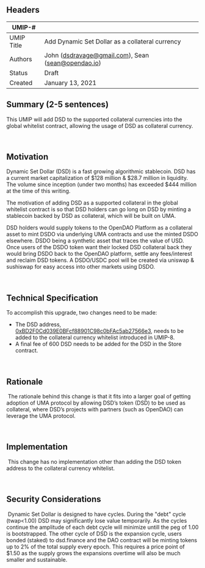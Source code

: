 ## Headers
| UMIP-#    |                                                                                                                                          |
|------------|------------------------------------------------------------------------------------------------------------------------------------------|
| UMIP Title | Add Dynamic Set Dollar as a collateral currency              |
| Authors    | John (dsdravage@gmail.com), Sean (sean@opendao.io) |
| Status     | Draft                                                                                                                                    |
| Created    | January 13, 2021                                                                                                                           |
 
## Summary (2-5 sentences)
This UMIP will add DSD to the supported collateral currencies into the global whitelist contract, allowing the usage of DSD as collateral currency.

​
## Motivation
Dynamic Set Dollar (DSD) is a fast growing algorithmic stablecoin. DSD has a current market capitalization of $128 million & $28.7 million in liquidity. The volume since inception (under two months) has exceeded $444 million at the time of this writing. 

The motivation of adding DSD as a supported collateral in the global whitelist contract is so that DSD holders can go long on DSD by minting a stablecoin backed by DSD as collateral, which will be built on UMA.

DSD holders would supply tokens to the OpenDAO Platform as a collateral asset to mint DSDO via underlying UMA contracts and use the minted DSDO elsewhere. DSDO being a synthetic asset that traces the value of USD. Once users of the DSDO token want their locked DSD collateral back they would bring DSDO back to the OpenDAO platform, settle any fees/interest and reclaim DSD tokens. A DSDO/USDC pool will be created via uniswap & sushiswap for easy access into other markets using DSDO.

​
​
## Technical Specification
To accomplish this upgrade, two changes need to be made:
- The DSD address, [0xBD2F0Cd039E0BFcf88901C98c0bFAc5ab27566e3](https://etherscan.io/token/0xBD2F0Cd039E0BFcf88901C98c0bFAc5ab27566e3), needs to be added to the collateral currency whitelist introduced in UMIP-8. 
- A final fee of 600 DSD needs to be added for the DSD in the Store contract.

​
​
## Rationale
​
The rationale behind this change is that it fits into a larger goal of getting adoption of UMA protocol by allowing DSD’s token (DSD) to be used as collateral, where DSD’s projects with partners (such as OpenDAO) can leverage the UMA protocol.


​
​
## Implementation
​
This change has no implementation other than adding the DSD token address to the collateral currency whitelist.

​
## Security Considerations
​
Dynamic Set Dollar is designed to have cycles. During the "debt" cycle (twap<1.00) DSD may significantly lose value temporarily. As the cycles continue the amplitude of each debt cycle will minimize untill the peg of 1.00 is bootstrapped.
The other cycle of DSD is the expansion cycle, users bonded (staked) to dsd.finance and the DAO contract will be minting tokens up to 2% of the total supply every epoch. This requires a price point of $1.50 as the supply grows the expansions overtime will also be much smaller and sustainable.

